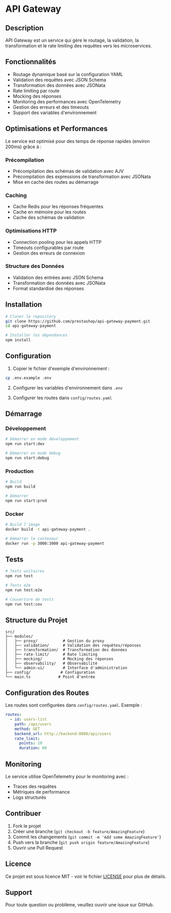 # API Gateway

## Description
API Gateway est un service qui gère le routage, la validation, la transformation et le rate limiting des requêtes vers les microservices.

## Fonctionnalités
- Routage dynamique basé sur la configuration YAML
- Validation des requêtes avec JSON Schema
- Transformation des données avec JSONata
- Rate limiting par route
- Mocking des réponses
- Monitoring des performances avec OpenTelemetry
- Gestion des erreurs et des timeouts
- Support des variables d'environnement

## Optimisations et Performances
Le service est optimisé pour des temps de réponse rapides (environ 200ms) grâce à :

### Précompilation
- Précompilation des schémas de validation avec AJV
- Précompilation des expressions de transformation avec JSONata
- Mise en cache des routes au démarrage

### Caching
- Cache Redis pour les réponses fréquentes
- Cache en mémoire pour les routes
- Cache des schémas de validation

### Optimisations HTTP
- Connection pooling pour les appels HTTP
- Timeouts configurables par route
- Gestion des erreurs de connexion

### Structure des Données
- Validation des entrées avec JSON Schema
- Transformation des données avec JSONata
- Format standardisé des réponses

## Installation

```bash
# Cloner le repository
git clone https://github.com/prestashop/api-gateway-payment.git
cd api-gateway-payment

# Installer les dépendances
npm install
```

## Configuration

1. Copier le fichier d'exemple d'environnement :
```bash
cp .env.example .env
```

2. Configurer les variables d'environnement dans `.env`

3. Configurer les routes dans `config/routes.yaml`

## Démarrage

### Développement

```bash
# Démarrer en mode développement
npm run start:dev

# Démarrer en mode debug
npm run start:debug
```

### Production

```bash
# Build
npm run build

# Démarrer
npm run start:prod
```

### Docker

```bash
# Build l'image
docker build -t api-gateway-payment .

# Démarrer le conteneur
docker run -p 3000:3000 api-gateway-payment
```

## Tests

```bash
# Tests unitaires
npm run test

# Tests e2e
npm run test:e2e

# Couverture de tests
npm run test:cov
```

## Structure du Projet

```
src/
├── modules/
│   ├── proxy/           # Gestion du proxy
│   ├── validation/      # Validation des requêtes/réponses
│   ├── transformation/  # Transformation des données
│   ├── rate-limit/      # Rate limiting
│   ├── mocking/         # Mocking des réponses
│   ├── observability/   # Observabilité
│   └── admin-ui/        # Interface d'administration
├── config/             # Configuration
└── main.ts            # Point d'entrée
```

## Configuration des Routes

Les routes sont configurées dans `config/routes.yaml`. Exemple :

```yaml
routes:
  - id: users-list
    path: /api/users
    method: GET
    backend_url: http://backend:8080/api/users
    rate_limit:
      points: 10
      duration: 60
```

## Monitoring
Le service utilise OpenTelemetry pour le monitoring avec :
- Traces des requêtes
- Métriques de performance
- Logs structurés

## Contribuer

1. Fork le projet
2. Créer une branche (`git checkout -b feature/AmazingFeature`)
3. Commit les changements (`git commit -m 'Add some AmazingFeature'`)
4. Push vers la branche (`git push origin feature/AmazingFeature`)
5. Ouvrir une Pull Request

## Licence

Ce projet est sous licence MIT - voir le fichier [LICENSE](LICENSE) pour plus de détails.

## Support

Pour toute question ou problème, veuillez ouvrir une issue sur GitHub. 